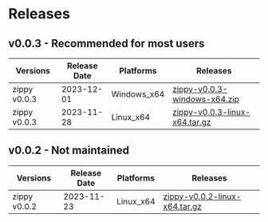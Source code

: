 # Releases

## v0.0.3 - Recommended for most users 
| __Versions__ | __Release Date__ | __Platforms__ | __Releases__ |
|--------------|------------------|---------------|--------------|
|zippy v0.0.3  | 2023-12-01 | Windows_x64 | [zippy-v0.0.3-windows-x64.zip](https://github.com/imrany/zippy/releases/download/v0.0.3/windows-x64.zip) |
|zippy v0.0.3  | 2023-11-28 | Linux_x64 | [zippy-v0.0.3-linux-x64.tar.gz](https://github.com/imrany/zippy/releases/download/v0.0.3/linux-x64.tar.gz) |


## v0.0.2 - Not maintained
| __Versions__ | __Release Date__ | __Platforms__ | __Releases__ |
|--------------|------------------|---------------|--------------|
|zippy v0.0.2  | 2023-11-23 | Linux_x64 | [zippy-v0.0.2-linux-x64.tar.gz](https://github.com/imrany/zippy/releases/download/v0.0.2/zippy.tar.gz) |
